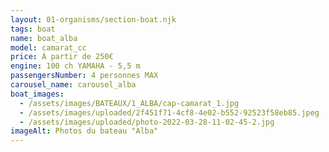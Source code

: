 ```yaml
---
layout: 01-organisms/section-boat.njk
tags: boat
name: boat_alba
model: camarat_cc
price: À partir de 250€
engine: 100 ch YAMAHA - 5,5 m
passengersNumber: 4 personnes MAX
carousel_name: carousel_alba
boat_images:
  - /assets/images/BATEAUX/1_ALBA/cap-camarat_1.jpg
  - /assets/images/uploaded/2f451f71-4cf8-4e02-b552-92523f58eb85.jpeg
  - /assets/images/uploaded/photo-2022-03-28-11-02-45-2.jpg
imageAlt: Photos du bateau "Alba"
---
```

